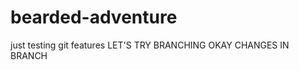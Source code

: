 bearded-adventure
=================

just testing git features
LET'S TRY BRANCHING
OKAY CHANGES IN BRANCH